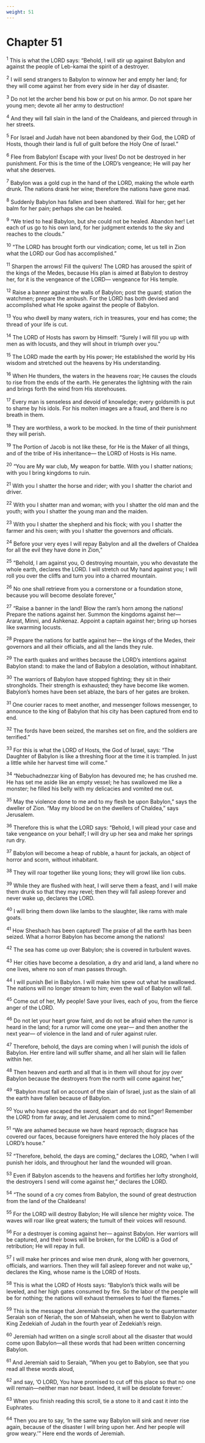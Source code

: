 ```yaml
---
weight: 51
---
```


# Chapter 51

<sup>1</sup> This is what the LORD says: “Behold, I will stir up against Babylon and against the people of Leb-kamai the spirit of a destroyer. 

<sup>2</sup> I will send strangers to Babylon to winnow her and empty her land; for they will come against her from every side in her day of disaster. 

<sup>3</sup> Do not let the archer bend his bow or put on his armor. Do not spare her young men; devote all her army to destruction! 

<sup>4</sup> And they will fall slain in the land of the Chaldeans, and pierced through in her streets. 

<sup>5</sup> For Israel and Judah have not been abandoned by their God, the LORD of Hosts, though their land is full of guilt before the Holy One of Israel.” 

<sup>6</sup> Flee from Babylon! Escape with your lives! Do not be destroyed in her punishment. For this is the time of the LORD’s vengeance; He will pay her what she deserves. 

<sup>7</sup> Babylon was a gold cup in the hand of the LORD, making the whole earth drunk. The nations drank her wine; therefore the nations have gone mad. 

<sup>8</sup> Suddenly Babylon has fallen and been shattered. Wail for her; get her balm for her pain; perhaps she can be healed. 

<sup>9</sup> “We tried to heal Babylon, but she could not be healed. Abandon her! Let each of us go to his own land, for her judgment extends to the sky and reaches to the clouds.” 

<sup>10</sup> “The LORD has brought forth our vindication; come, let us tell in Zion what the LORD our God has accomplished.” 

<sup>11</sup> Sharpen the arrows! Fill the quivers! The LORD has aroused the spirit of the kings of the Medes, because His plan is aimed at Babylon to destroy her, for it is the vengeance of the LORD— vengeance for His temple. 

<sup>12</sup> Raise a banner against the walls of Babylon; post the guard; station the watchmen; prepare the ambush. For the LORD has both devised and accomplished what He spoke against the people of Babylon. 

<sup>13</sup> You who dwell by many waters, rich in treasures, your end has come; the thread of your life is cut. 

<sup>14</sup> The LORD of Hosts has sworn by Himself: “Surely I will fill you up with men as with locusts, and they will shout in triumph over you.” 

<sup>15</sup> The LORD made the earth by His power; He established the world by His wisdom and stretched out the heavens by His understanding. 

<sup>16</sup> When He thunders, the waters in the heavens roar; He causes the clouds to rise from the ends of the earth. He generates the lightning with the rain and brings forth the wind from His storehouses. 

<sup>17</sup> Every man is senseless and devoid of knowledge; every goldsmith is put to shame by his idols. For his molten images are a fraud, and there is no breath in them. 

<sup>18</sup> They are worthless, a work to be mocked. In the time of their punishment they will perish. 

<sup>19</sup> The Portion of Jacob is not like these, for He is the Maker of all things, and of the tribe of His inheritance— the LORD of Hosts is His name. 

<sup>20</sup> “You are My war club, My weapon for battle. With you I shatter nations; with you I bring kingdoms to ruin. 

<sup>21</sup> With you I shatter the horse and rider; with you I shatter the chariot and driver. 

<sup>22</sup> With you I shatter man and woman; with you I shatter the old man and the youth; with you I shatter the young man and the maiden. 

<sup>23</sup> With you I shatter the shepherd and his flock; with you I shatter the farmer and his oxen; with you I shatter the governors and officials. 

<sup>24</sup> Before your very eyes I will repay Babylon and all the dwellers of Chaldea for all the evil they have done in Zion,” 

<sup>25</sup> “Behold, I am against you, O destroying mountain, you who devastate the whole earth, declares the LORD. I will stretch out My hand against you; I will roll you over the cliffs and turn you into a charred mountain. 

<sup>26</sup> No one shall retrieve from you a cornerstone or a foundation stone, because you will become desolate forever,” 

<sup>27</sup> “Raise a banner in the land! Blow the ram’s horn among the nations! Prepare the nations against her. Summon the kingdoms against her— Ararat, Minni, and Ashkenaz. Appoint a captain against her; bring up horses like swarming locusts. 

<sup>28</sup> Prepare the nations for battle against her— the kings of the Medes, their governors and all their officials, and all the lands they rule. 

<sup>29</sup> The earth quakes and writhes because the LORD’s intentions against Babylon stand: to make the land of Babylon a desolation, without inhabitant. 

<sup>30</sup> The warriors of Babylon have stopped fighting; they sit in their strongholds. Their strength is exhausted; they have become like women. Babylon’s homes have been set ablaze, the bars of her gates are broken. 

<sup>31</sup> One courier races to meet another, and messenger follows messenger, to announce to the king of Babylon that his city has been captured from end to end. 

<sup>32</sup> The fords have been seized, the marshes set on fire, and the soldiers are terrified.” 

<sup>33</sup> For this is what the LORD of Hosts, the God of Israel, says: “The Daughter of Babylon is like a threshing floor at the time it is trampled. In just a little while her harvest time will come.” 

<sup>34</sup> “Nebuchadnezzar king of Babylon has devoured me; he has crushed me. He has set me aside like an empty vessel; he has swallowed me like a monster; he filled his belly with my delicacies and vomited me out. 

<sup>35</sup> May the violence done to me and to my flesh be upon Babylon,” says the dweller of Zion. “May my blood be on the dwellers of Chaldea,” says Jerusalem. 

<sup>36</sup> Therefore this is what the LORD says: “Behold, I will plead your case and take vengeance on your behalf; I will dry up her sea and make her springs run dry. 

<sup>37</sup> Babylon will become a heap of rubble, a haunt for jackals, an object of horror and scorn, without inhabitant. 

<sup>38</sup> They will roar together like young lions; they will growl like lion cubs. 

<sup>39</sup> While they are flushed with heat, I will serve them a feast, and I will make them drunk so that they may revel; then they will fall asleep forever and never wake up, declares the LORD. 

<sup>40</sup> I will bring them down like lambs to the slaughter, like rams with male goats. 

<sup>41</sup> How Sheshach has been captured! The praise of all the earth has been seized. What a horror Babylon has become among the nations! 

<sup>42</sup> The sea has come up over Babylon; she is covered in turbulent waves. 

<sup>43</sup> Her cities have become a desolation, a dry and arid land, a land where no one lives, where no son of man passes through. 

<sup>44</sup> I will punish Bel in Babylon. I will make him spew out what he swallowed. The nations will no longer stream to him; even the wall of Babylon will fall. 

<sup>45</sup> Come out of her, My people! Save your lives, each of you, from the fierce anger of the LORD. 

<sup>46</sup> Do not let your heart grow faint, and do not be afraid when the rumor is heard in the land; for a rumor will come one year— and then another the next year— of violence in the land and of ruler against ruler. 

<sup>47</sup> Therefore, behold, the days are coming when I will punish the idols of Babylon. Her entire land will suffer shame, and all her slain will lie fallen within her. 

<sup>48</sup> Then heaven and earth and all that is in them will shout for joy over Babylon because the destroyers from the north will come against her,” 

<sup>49</sup> “Babylon must fall on account of the slain of Israel, just as the slain of all the earth have fallen because of Babylon. 

<sup>50</sup> You who have escaped the sword, depart and do not linger! Remember the LORD from far away, and let Jerusalem come to mind.” 

<sup>51</sup> “We are ashamed because we have heard reproach; disgrace has covered our faces, because foreigners have entered the holy places of the LORD’s house.” 

<sup>52</sup> “Therefore, behold, the days are coming,” declares the LORD, “when I will punish her idols, and throughout her land the wounded will groan. 

<sup>53</sup> Even if Babylon ascends to the heavens and fortifies her lofty stronghold, the destroyers I send will come against her,” declares the LORD. 

<sup>54</sup> “The sound of a cry comes from Babylon, the sound of great destruction from the land of the Chaldeans! 

<sup>55</sup> For the LORD will destroy Babylon; He will silence her mighty voice. The waves will roar like great waters; the tumult of their voices will resound. 

<sup>56</sup> For a destroyer is coming against her— against Babylon. Her warriors will be captured, and their bows will be broken, for the LORD is a God of retribution; He will repay in full. 

<sup>57</sup> I will make her princes and wise men drunk, along with her governors, officials, and warriors. Then they will fall asleep forever and not wake up,” declares the King, whose name is the LORD of Hosts. 

<sup>58</sup> This is what the LORD of Hosts says: “Babylon’s thick walls will be leveled, and her high gates consumed by fire. So the labor of the people will be for nothing; the nations will exhaust themselves to fuel the flames.” 

<sup>59</sup> This is the message that Jeremiah the prophet gave to the quartermaster Seraiah son of Neriah, the son of Mahseiah, when he went to Babylon with King Zedekiah of Judah in the fourth year of Zedekiah’s reign. 

<sup>60</sup> Jeremiah had written on a single scroll about all the disaster that would come upon Babylon—all these words that had been written concerning Babylon. 

<sup>61</sup> And Jeremiah said to Seraiah, “When you get to Babylon, see that you read all these words aloud, 

<sup>62</sup> and say, ‘O LORD, You have promised to cut off this place so that no one will remain—neither man nor beast. Indeed, it will be desolate forever.’ 

<sup>63</sup> When you finish reading this scroll, tie a stone to it and cast it into the Euphrates. 

<sup>64</sup> Then you are to say, ‘In the same way Babylon will sink and never rise again, because of the disaster I will bring upon her. And her people will grow weary.’” Here end the words of Jeremiah. 


